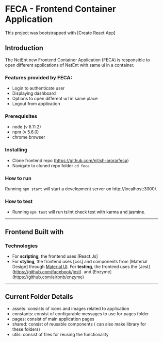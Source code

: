 # FECA - Frontend Container Application
This project was bootstrapped with [Create React App]

## Introduction
The NetEnt new Frontend Container Application (FECA) is responsible to open different applications of NetEnt with same ui in a container.

### Features provided by FECA:
- Login to authenticate user
- Displaying dashboard
- Options to open different url in same place
- Logout from application

### Prerequisites
- node (v 8.11.2)
- npm (v 5.6.0)
- chrome browser

### Installing
- Clone frontend repo (https://github.com/nitish-arora/feca)
- Navigate to cloned repo folder `cd feca`

### How to run
Running `npm start` will start a development server on http://localhost:3000/.

### How to test
- Running `npm test` will run tslint check test with karma and jasmine.

-------------------
## Frontend Built with

### Technologies
- For __scripting__, the frontend uses [React.Js]
- For __styling__, the frontend uses [css] and components from [Material Design] through [ Material UI](https://material-ui.com/).
For __testing__, the frontend uses the [Jest] (https://github.com/facebook/jest). and [Enzyme] (https://github.com/airbnb/enzyme)

-------------------

## Current Folder Details
- assets: consists of icons and images related to application
- constants: consist of configurable messages to use for pages folder
- pages: consist of main application pages
- shared: consist of reusable components ( can also make library for these folders)
- utils: consist of files for reusing the functionality
